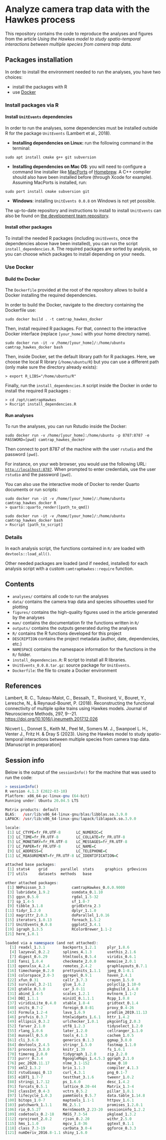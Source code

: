 # Analyze camera trap data with the Hawkes process

This repository contains the code to reproduce the analyses and figures from the article *Using the Hawkes model to study spatio-temporal interactions between multiple species from camera trap data*.

## Packages installation

In order to install the environment needed to run the analyses, you have two choices:

-   install the packages with R
-   use [Docker](https://www.docker.com/)

### Install packages via R

#### Install `UnitEvents` dependencies

In order to run the analyses, some dependencies must be installed outside R for the package `UnitEvents` (Lambert et al., 2018).

-   **Installing dependencies on Linux:** run the following command in the terminal:

```{bash}
sudo apt install cmake g++ git subversion
```

-   **Installing dependencies on Mac OS**: you will need to configure a command line installer like [MacPorts](https://www.macports.org/) of [Homebrew](https://brew.sh/). A C++ compiler should also have been installed before (through Xcode for example). Assuming MacPorts is installed, run:

```{bash}
sudo port install cmake subversion git
```

-   **Windows**: installing `UnitEvents 0.0.8` on Windows is not yet possible.

The up-to-date repository and instructions to install to install `UnitEvents` can also be found on [the development team repository](https://sourcesup.renater.fr/frs/?group_id=3267).

#### Install other packages

To install the needed R packages (including `UnitEvents`, once the dependencies above have been installed), you can run the script `install_dependencies.R`. The required packages are sorted by analysis, so you can choose which packages to install depending on your needs.

### Use Docker

#### Build the Docker

The `Dockerfile` provided at the root of the repository allows to build a Docker installing the required dependencies.

In order to build the Docker, navigate to the directory containing the Dockerfile use:

```{bash}
sudo docker build . -t camtrap_hawkes_docker
```

Then, install required R packages. For that, connect to the interactive Docker interface (replace `[your_home]` with your home directory name).

```{bash}
sudo docker run -it -v /home/[your_home]/:/home/ubuntu camtrap_hawkes_docker bash
```

Then, inside Docker, set the default library path for R packages. Here, we choose the local R library (`/home/ubuntu/R`) but you can use a different path (only make sure the directory already exists):

```{bash}
> export R_LIBS="/home/ubuntu/R"
```

Finally, run the `install_dependencies.R` script inside the Docker in order to install the required R packages :

```{bash}
> cd /opt/camtrapHawkes
> Rscript install_dependencies.R
```

#### Run analyses

To run the analyses, you can run Rstudio inside the Docker:

```{bash}
sudo docker run -v /home/[your_home]:/home/ubuntu -p 8787:8787 -e PASSWORD=[pwd] camtrap_hawkes_docker
```

Then connect to port 8787 of the machine with the user `rstudio` and the password `[pwd]`.

For instance, on your web browser, you would use the following URL: [`http://localhost:8787`](http://localhost:8787). When prompted to enter credentials, use the user `rstudio` and the password `[pwd]`.

You can also use the interactive mode of Docker to render Quarto documents or run scripts:

```{bash}
sudo docker run -it -v /home/[your_home]/:/home/ubuntu camtrap_hawkes_docker R
> quarto::quarto_render([path_to_qmd])
```

```{bash}
sudo docker run -it -v /home/[your_home]/:/home/ubuntu camtrap_hawkes_docker bash
> Rscript [path_to_script]
```

### Details

In each analysis script, the functions contained in `R/` are loaded with `devtools::load_all()`.

Other needed packages are loaded (and if needed, installed) for each analysis script with a custom `camtrapHawkes::require` function.

## Contents

-   `analyses/` contains all code to run the analyses
-   `data/` contains the camera trap data and species silhouettes used for plotting
-   `figures/` contains the high-quality figures used in the article generated by the analyses
-   `man/` contains the documentation fir the functions written in `R/`
-   `outputs/` contains the outputs generated during the analyses
-   `R/` contains the R functions developed for this project
-   `DESCRIPTION` contains the project metadata (author, date, dependencies, etc.)
-   `NAMESPACE` contains the namespace information for the functions in the `R/` folder.
-   `install_dependencies.R`: R script to install all R libraries.
-   `UnitEvents_0.0.8.tar.gz`: source package for `UnitEvents`.
-   `Dockerfile`: the file to create a Docker environment

## References

Lambert, R. C., Tuleau-Malot, C., Bessaih, T., Rivoirard, V., Bouret, Y., Leresche, N., & Reynaud-Bouret, P. (2018). Reconstructing the functional connectivity of multiple spike trains using Hawkes models. Journal of Neuroscience Methods, 297, 9--21. <https://doi.org/10.1016/j.jneumeth.2017.12.026>

Nicvert L., Donnet S., Keith M., Peel M., Somers M. J., Swanpoel L. H., Venter J., Fritz H. & Dray S (2023). Using the Hawkes model to study spatio-temporal interactions between multiple species from camera trap data. [Manuscript in preparation]

## Session info

Below is the output of the `sessionInfo()` for the machine that was used to run the code:

``` r
> sessionInfo()
R version 4.1.3 (2022-03-10)
Platform: x86_64-pc-linux-gnu (64-bit)
Running under: Ubuntu 20.04.5 LTS

Matrix products: default
BLAS:   /usr/lib/x86_64-linux-gnu/blas/libblas.so.3.9.0
LAPACK: /usr/lib/x86_64-linux-gnu/lapack/liblapack.so.3.9.0

locale:
 [1] LC_CTYPE=fr_FR.UTF-8       LC_NUMERIC=C              
 [3] LC_TIME=fr_FR.UTF-8        LC_COLLATE=fr_FR.UTF-8    
 [5] LC_MONETARY=fr_FR.UTF-8    LC_MESSAGES=fr_FR.UTF-8   
 [7] LC_PAPER=fr_FR.UTF-8       LC_NAME=C                 
 [9] LC_ADDRESS=C               LC_TELEPHONE=C            
[11] LC_MEASUREMENT=fr_FR.UTF-8 LC_IDENTIFICATION=C       

attached base packages:
 [1] stats4    grid      parallel  stats     graphics  grDevices
 [7] utils     datasets  methods   base     

other attached packages:
 [1] NHPoisson_3.3            camtrapHawkes_0.0.0.9000
 [3] lubridate_1.9.2          osmdata_0.1.10          
 [5] ggsn_0.5.0               rgdal_1.5-32            
 [7] sp_1.4-5                 sf_1.0-7                
 [9] tibble_3.1.8             gridExtra_2.3           
[11] tidyr_1.2.0              dplyr_1.1.0             
[13] magrittr_2.0.3           doParallel_1.0.16       
[15] iterators_1.0.13         foreach_1.5.2           
[17] UnitEvents_0.0.8         ggplot2_3.4.1           
[19] igraph_1.3.5             RColorBrewer_1.1-2      
[21] here_1.0.1              

loaded via a namespace (and not attached):
  [1] readxl_1.3.1        backports_1.2.1     plyr_1.8.6         
  [4] lazyeval_0.2.2      splines_4.1.3       usethis_2.1.6      
  [7] digest_0.6.29       htmltools_0.5.4     viridis_0.6.1      
 [10] fansi_1.0.4         checkmate_2.0.0     memoise_2.0.1      
 [13] openxlsx_4.2.4      remotes_2.4.2       graphlayouts_0.7.1 
 [16] timechange_0.2.0    prettyunits_1.1.1   jpeg_0.1-8.1       
 [19] colorspace_2.0-3    ggrepel_0.9.1       haven_2.4.1        
 [22] xfun_0.31           callr_3.7.3         crayon_1.5.0       
 [25] survival_3.2-11     glue_1.6.2          polyclip_1.10-0    
 [28] gtable_0.3.0        car_3.0-11          pkgbuild_1.4.0     
 [31] abind_1.4-5         scales_1.2.1        mvtnorm_1.1-2      
 [34] DBI_1.1.1           miniUI_0.1.1.1      Rcpp_1.0.8         
 [37] viridisLite_0.4.0   xtable_1.8-4        gridtext_0.1.4     
 [40] units_0.7-2         foreign_0.8-81      proxy_0.4-26       
 [43] Formula_1.2-4       lava_1.6.9          prodlim_2019.11.13 
 [46] profvis_0.3.7       htmlwidgets_1.6.1   httr_1.4.2         
 [49] ellipsis_0.3.2      urlchecker_1.0.1    pkgconfig_2.0.3    
 [52] farver_2.1.0        utf8_1.2.3          tidyselect_1.2.0   
 [55] rlang_1.0.6         later_1.2.0         cellranger_1.1.0   
 [58] munsell_0.5.0       tools_4.1.3         cachem_1.0.5       
 [61] cli_3.6.0           generics_0.1.3      ggmap_3.0.0        
 [64] devtools_2.4.5      stringr_1.5.0       fastmap_1.1.0      
 [67] processx_3.8.0      knitr_1.39          fs_1.6.1           
 [70] timereg_2.0.0       tidygraph_1.2.0     zip_2.2.0          
 [73] purrr_0.3.4         RgoogleMaps_1.4.5.3 ggraph_2.1.0       
 [76] pec_2020.11.17      nlme_3.1-152        mime_0.10          
 [79] xml2_1.3.2          brio_1.1.3          compiler_4.1.3     
 [82] rstudioapi_0.13     curl_4.3.1          png_0.1-7          
 [85] e1071_1.7-7         testthat_3.1.6      tweenr_1.0.2       
 [88] stringi_1.7.12      ps_1.6.0            desc_1.4.2         
 [91] forcats_0.5.1       lattice_0.20-44     Matrix_1.3-4       
 [94] classInt_0.4-3      vctrs_0.5.2         pillar_1.8.1       
 [97] lifecycle_1.0.3     pammtools_0.5.7     data.table_1.14.8  
[100] bitops_1.0-7        maptools_1.1-1      httpuv_1.6.1       
[103] patchwork_1.1.1     R6_2.5.1            promises_1.2.0.1   
[106] rio_0.5.27          KernSmooth_2.23-20  sessioninfo_1.2.2  
[109] codetools_0.2-18    MASS_7.3-54         pkgload_1.3.2      
[112] rprojroot_2.0.2     rjson_0.2.20        withr_2.5.0        
[115] hms_1.1.0           mgcv_1.8-36         ggtext_0.1.1       
[118] class_7.3-19        carData_3.0-4       ggforce_0.3.3      
[121] numDeriv_2016.8-1.1 shiny_1.6.0      
```

